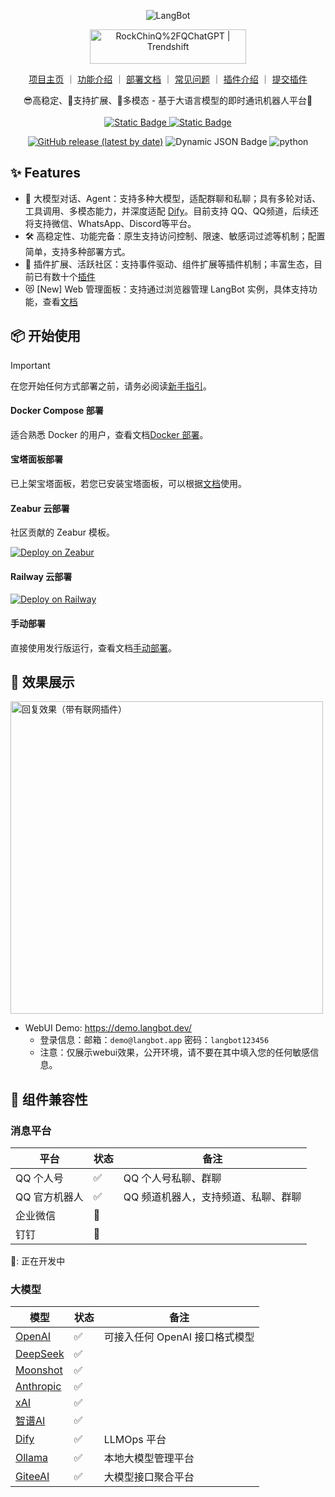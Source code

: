 
<p align="center">
<img src="https://docs.langbot.app/social.png" alt="LangBot"/>

<div align="center">

<a href="https://trendshift.io/repositories/6187" target="_blank"><img src="https://trendshift.io/api/badge/repositories/6187" alt="RockChinQ%2FQChatGPT | Trendshift" style="width: 250px; height: 55px;" width="250" height="55"/></a>

<a href="https://docs.langbot.app">项目主页</a> ｜
<a href="https://docs.langbot.app/insight/intro.htmll">功能介绍</a> ｜
<a href="https://docs.langbot.app/insight/guide.html">部署文档</a> ｜
<a href="https://docs.langbot.app/usage/faq.html">常见问题</a> ｜
<a href="https://docs.langbot.app/plugin/plugin-intro.html">插件介绍</a> ｜
<a href="https://github.com/RockChinQ/LangBot/issues/new?assignees=&labels=%E7%8B%AC%E7%AB%8B%E6%8F%92%E4%BB%B6&projects=&template=submit-plugin.yml&title=%5BPlugin%5D%3A+%E8%AF%B7%E6%B1%82%E7%99%BB%E8%AE%B0%E6%96%B0%E6%8F%92%E4%BB%B6">提交插件</a>


<div align="center">
😎高稳定、🧩支持扩展、🦄多模态 - 基于大语言模型的即时通讯机器人平台🤖  
</div>

<br/>

<a href="http://qm.qq.com/cgi-bin/qm/qr?_wv=1027&k=66-aWvn8cbP4c1ut_1YYkvvGVeEtyTH8&authKey=pTaKBK5C%2B8dFzQ4XlENf6MHTCLaHnlKcCRx7c14EeVVlpX2nRSaS8lJm8YeM4mCU&noverify=0&group_code=195992197">
<img alt="Static Badge" src="https://img.shields.io/badge/%E5%AE%98%E6%96%B9%E7%BE%A4-195992197-green">
</a>
<a href="https://qm.qq.com/q/PClALFK242">
<img alt="Static Badge" src="https://img.shields.io/badge/%E7%A4%BE%E5%8C%BA%E7%BE%A4-619154800-green">
</a>
<br/>

[![GitHub release (latest by date)](https://img.shields.io/github/v/release/RockChinQ/LangBot)](https://github.com/RockChinQ/LangBot/releases/latest)
 ![Dynamic JSON Badge](https://img.shields.io/badge/dynamic/json?url=https%3A%2F%2Fapi.qchatgpt.rockchin.top%2Fapi%2Fv2%2Fview%2Frealtime%2Fcount_query%3Fminute%3D10080&query=%24.data.count&label=%E4%BD%BF%E7%94%A8%E9%87%8F%EF%BC%887%E6%97%A5%EF%BC%89)
<img src="https://img.shields.io/badge/python-3.10 | 3.11 | 3.12-blue.svg" alt="python">
</div>

</p>

## ✨ Features

- 💬 大模型对话、Agent：支持多种大模型，适配群聊和私聊；具有多轮对话、工具调用、多模态能力，并深度适配 [Dify](https://dify.ai)。目前支持 QQ、QQ频道，后续还将支持微信、WhatsApp、Discord等平台。
- 🛠️ 高稳定性、功能完备：原生支持访问控制、限速、敏感词过滤等机制；配置简单，支持多种部署方式。
- 🧩 插件扩展、活跃社区：支持事件驱动、组件扩展等插件机制；丰富生态，目前已有数十个[插件](https://docs.langbot.app/plugin/plugin-intro.html)
- 😻 [New] Web 管理面板：支持通过浏览器管理 LangBot 实例，具体支持功能，查看[文档](https://docs.langbot.app/webui/intro.html)

## 📦 开始使用

> [!IMPORTANT]
>
> 在您开始任何方式部署之前，请务必阅读[新手指引](https://docs.langbot.app/insight/guide.html)。

#### Docker Compose 部署

适合熟悉 Docker 的用户，查看文档[Docker 部署](https://docs.langbot.app/deploy/langbot/docker.html)。

#### 宝塔面板部署

已上架宝塔面板，若您已安装宝塔面板，可以根据[文档](https://docs.langbot.app/deploy/langbot/one-click/bt.html)使用。

#### Zeabur 云部署

社区贡献的 Zeabur 模板。

[![Deploy on Zeabur](https://zeabur.com/button.svg)](https://zeabur.com/zh-CN/templates/ZKTBDH)

#### Railway 云部署

[![Deploy on Railway](https://railway.com/button.svg)](https://railway.app/template/yRrAyL?referralCode=vogKPF)

#### 手动部署

直接使用发行版运行，查看文档[手动部署](https://docs.langbot.app/deploy/langbot/manual.html)。

## 📸 效果展示

<img alt="回复效果（带有联网插件）" src="https://docs.langbot.app/QChatGPT-0516.png" width="500px"/>

- WebUI Demo: https://demo.langbot.dev/
    - 登录信息：邮箱：`demo@langbot.app` 密码：`langbot123456`
    - 注意：仅展示webui效果，公开环境，请不要在其中填入您的任何敏感信息。

## 🔌 组件兼容性

### 消息平台

| 平台 | 状态 | 备注 |
| --- | --- | --- |
| QQ 个人号 | ✅ | QQ 个人号私聊、群聊 |
| QQ 官方机器人 | ✅ | QQ 频道机器人，支持频道、私聊、群聊 |
| 企业微信 | 🚧 |  |
| 钉钉 | 🚧 |  |

🚧: 正在开发中

### 大模型

| 模型 | 状态 | 备注 |
| --- | --- | --- |
| [OpenAI](https://platform.openai.com/) | ✅ | 可接入任何 OpenAI 接口格式模型 |
| [DeepSeek](https://www.deepseek.com/) | ✅ |  |
| [Moonshot](https://www.moonshot.cn/) | ✅ |  |
| [Anthropic](https://www.anthropic.com/) | ✅ |  |
| [xAI](https://x.ai/) | ✅ |  |
| [智谱AI](https://open.bigmodel.cn/) | ✅ |  |
| [Dify](https://dify.ai) | ✅ | LLMOps 平台 |
| [Ollama](https://ollama.com/) | ✅ | 本地大模型管理平台 |
| [GiteeAI](https://ai.gitee.com/) | ✅ | 大模型接口聚合平台 |
